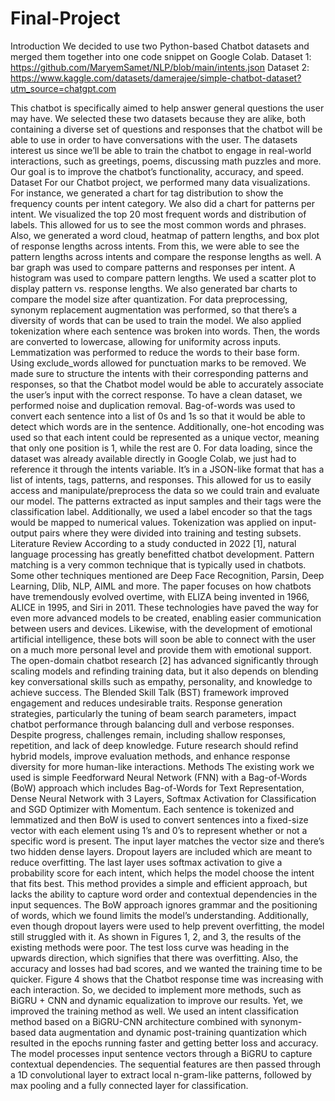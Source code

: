 # Final-Project
Introduction
We decided to use two Python-based Chatbot datasets and merged them together into one code snippet on Google Colab.
Dataset 1:
https://github.com/MaryemSamet/NLP/blob/main/intents.json
Dataset 2:
https://www.kaggle.com/datasets/damerajee/simple-chatbot-dataset?utm_source=chatgpt.com

This chatbot is specifically aimed to help answer general questions the user may have. We selected these two datasets because they are alike, both containing a diverse set of questions and responses that the chatbot will be able to use in order to have conversations with the user. The datasets interest us since we’ll be able to train the chatbot to engage in real-world interactions, such as greetings, poems, discussing math puzzles and more. Our goal is to improve the chatbot’s functionality, accuracy, and speed. 
Dataset
For our Chatbot project, we performed many data visualizations. For instance, we generated a chart for tag distribution to show the frequency counts per intent category. We also did a chart for patterns per intent. We visualized the top 20 most frequent words and distribution of labels. This allowed for us to see the most common words and phrases. Also, we generated a word cloud, heatmap of pattern lengths, and box plot of response lengths across intents. From this, we were able to see the pattern lengths across intents and compare the response lengths as well. A bar graph was used to compare patterns and responses per intent. A histogram was used to compare pattern lengths. We used a scatter plot to display pattern vs. response lengths. We also generated bar charts to compare the model size after quantization. 
For data preprocessing, synonym replacement augmentation was performed, so that there’s a diversity of words that can be used to train the model. We also applied tokenization where each sentence was broken into words. Then, the words are converted to lowercase, allowing for uniformity across inputs. Lemmatization was performed to reduce the words to their base form. Using exclude_words allowed for punctuation marks to be removed. We made sure to structure the intents with their corresponding patterns and responses, so that the Chatbot model would be able to accurately associate the user’s input with the correct response. To have a clean dataset, we performed noise and duplication removal. Bag-of-words was used to convert each sentence into a list of 0s and 1s so that it would be able to detect which words are in the sentence. Additionally, one-hot encoding was used so that each intent could be represented as a unique vector, meaning that only one position is 1, while the rest are 0.
For data loading, since the dataset was already available directly in Google Colab, we just had to reference it through the intents variable. It’s in a JSON-like format that has a list of intents, tags, patterns, and responses. This allowed for us to easily access and manipulate/preprocess the data so we could train and evaluate our model. The patterns extracted as input samples and their tags were the classification label. Additionally, we used a label encoder so that the tags would be mapped to numerical values. Tokenization was applied on input-output pairs where they were divided into training and testing subsets.
 Literature Review
According to a study conducted in 2022 [1], natural language processing has greatly benefitted chatbot development. Pattern matching is a very common technique that is typically used in chatbots. Some other techniques mentioned are Deep Face Recognition, Parsin, Deep Learning, Dlib, NLP, AIML and more. The paper focuses on how chatbots have tremendously evolved overtime, with ELIZA being invented in 1966, ALICE in 1995, and Siri in 2011. These technologies have paved the way for even more advanced models to be created, enabling easier communication between users and devices. Likewise, with the development of emotional artificial intelligence, these bots will soon be able to connect with the user on a much more personal level and provide them with emotional support.
The open-domain chatbot research [2] has advanced significantly through scaling models and refinding training data, but it also depends on blending key conversational skills such as empathy, personality, and knowledge to achieve success. The Blended Skill Talk (BST) framework improved engagement and reduces undesirable traits. Response generation strategies, particularly the tuning of beam search parameters, impact chatbot performance through balancing dull and verbose responses. Despite progress, challenges remain, including shallow responses, repetition, and lack of deep knowledge. Future research should refind hybrid models, improve evaluation methods, and enhance response diversity for more human-like interactions.
 Methods
The existing work we used is simple Feedforward Neural Network (FNN) with a Bag-of-Words (BoW) approach which includes Bag-of-Words for Text Representation, Dense Neural Network with 3 Layers, Softmax Activation for Classification and SGD Optimizer with Momentum.  Each sentence is tokenized and lemmatized and then BoW is used to convert sentences into a fixed-size vector with each element using 1’s and 0’s to represent whether or not a specific word is present. The input layer matches the vector size and there’s two hidden dense layers. Dropout layers are included which are meant to reduce overfitting. The last layer uses softmax activation to give a probability score for each intent, which helps the model choose the intent that fits best. This method provides a simple and efficient approach, but lacks the ability to capture word order and contextual dependencies in the input sequences. The BoW approach ignores grammar and the positioning of words, which we found limits the model’s understanding. Additionally, even though dropout layers were used to help prevent overfitting, the model still struggled with it. As shown in Figures 1, 2, and 3, the results of the existing methods were poor. The test loss curve was heading in the upwards direction, which signifies that there was overfitting. Also, the accuracy and losses had bad scores, and we wanted the training time to be quicker. Figure 4 shows that the Chatbot response time was increasing with each interaction. So, we decided to implement more methods, such as BiGRU + CNN and dynamic equalization to improve our results.
Yet, we improved the training method as well. We used an intent classification method based on a BiGRU-CNN architecture combined with synonym-based data augmentation and dynamic post-training quantization which resulted in the epochs running faster and getting better loss and accuracy. The model processes input sentence vectors through a BiGRU to capture contextual dependencies. The sequential features are then passed through a 1D convolutional layer to extract local n-gram-like patterns, followed by max pooling and a fully connected layer for classification.


